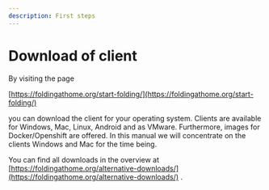 ```yaml
---
description: First steps
---
```


# Download of client

By visiting the page

[https://foldingathome.org/start-folding/](https://foldingathome.org/start-folding/) 

you can download the client for your operating system. Clients are available for Windows, Mac, Linux, Android and as VMware. Furthermore, images for Docker/Openshift are offered. In this manual we will concentrate on the clients Windows and Mac for the time being. 

You can find all downloads in the overview at [https://foldingathome.org/alternative-downloads/](https://foldingathome.org/alternative-downloads/) .

